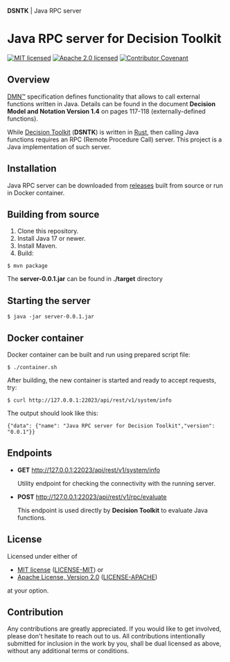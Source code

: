 **DSNTK** | Java RPC server

# Java RPC server for Decision Toolkit

[![MIT licensed][mit-badge]][mit-url]
[![Apache 2.0 licensed][apache-badge]][apache-url]
[![Contributor Covenant][cc-badge]][cc-url]

[mit-badge]: https://img.shields.io/badge/License-MIT-blue.svg
[mit-url]: https://github.com/dsntk/dsntk-rs/blob/main/LICENSE-MIT
[apache-badge]: https://img.shields.io/badge/License-Apache%202.0-blue.svg
[apache-url]: https://github.com/dsntk/dsntk-rs/blob/main/LICENSE-APACHE
[cc-badge]: https://img.shields.io/badge/Contributor%20Covenant-2.1-4baaaa.svg
[cc-url]: https://github.com/dsntk/dsntk-rs/blob/main/CODE_OF_CONDUCT.md

## Overview

[DMN™](https://www.omg.org/dmn) specification defines functionality that allows to call
external functions written in Java. Details can be found in the document
**Decision Model and Notation Version 1.4** on pages 117-118 (externally-defined functions).

While [Decision Toolkit](https://github.com/dsntk/dsntk.rs) (**DSNTK**)
is written in [Rust](https://www.rust-lang.org), then calling Java functions requires
an RPC (Remote Procedure Call) server. This project is a Java implementation of such server.

## Installation

Java RPC server can be downloaded from [releases](https://github.com/dsntk/dsntk-java-server/releases)
built from source or run in Docker container.

## Building from source

1. Clone this repository.
2. Install Java 17 or newer.
3. Install Maven.
4. Build:

```shell
$ mvn package
```

The **server-0.0.1.jar** can be found in **./target** directory

## Starting the server

```shell
$ java -jar server-0.0.1.jar
```

## Docker container

Docker container can be built and run using prepared script file:

```shell
$ ./container.sh
```

After building, the new container is started and ready to accept requests, try:

```shell
$ curl http://127.0.0.1:22023/api/rest/v1/system/info
```

The output should look like this:

```shell
{"data": {"name": "Java RPC server for Decision Toolkit","version": "0.0.1"}}
```

## Endpoints

- **GET** http://127.0.0.1:22023/api/rest/v1/system/info

  Utility endpoint for checking the connectivity with the running server.

- **POST** http://127.0.0.1:22023/api/rest/v1/rpc/evaluate

  This endpoint is used directly by **Decision Toolkit** to evaluate Java functions.

## License

Licensed under either of

- [MIT license](https://opensource.org/licenses/MIT) ([LICENSE-MIT][mit-url]) or
- [Apache License, Version 2.0](https://www.apache.org/licenses/LICENSE-2.0) ([LICENSE-APACHE][apache-url])

at your option.

## Contribution

Any contributions are greatly appreciated.
If you would like to get involved, please don't hesitate to reach out to us.
All contributions intentionally submitted for inclusion in the work by you,
shall be dual licensed as above, without any additional terms or conditions.

